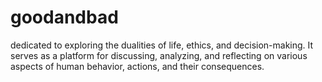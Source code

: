 # goodandbad
dedicated to exploring the dualities of life, ethics, and decision-making. It serves as a platform for discussing, analyzing, and reflecting on various aspects of human behavior, actions, and their consequences.

